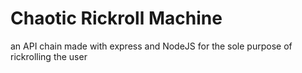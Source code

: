 # Chaotic Rickroll Machine
an API chain made with express and NodeJS for the sole purpose of rickrolling the user